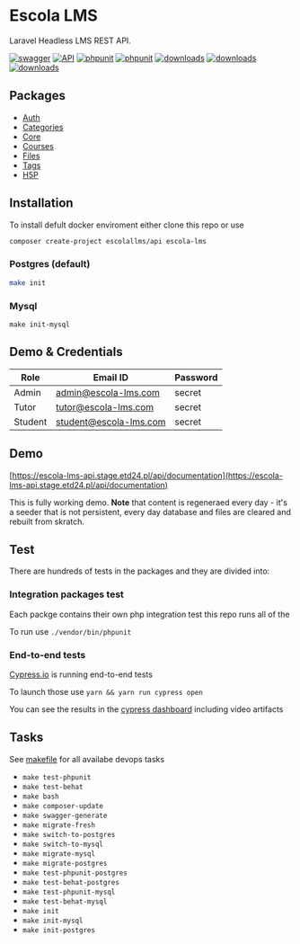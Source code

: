 # Escola LMS

Laravel Headless LMS REST API.

[![swagger](https://img.shields.io/badge/documentation-swagger-green)](https://escola-lms-api.stage.etd24.pl/api/documentation)
[![API](https://img.shields.io/endpoint?url=https://dashboard.cypress.io/badge/simple/kmx5cw&style=flat&logo=cypress)](https://dashboard.cypress.io/projects/kmx5cw/runs)
[![phpunit](https://github.com/EscolaLMS/API/actions/workflows/phpunit-tests.yml/badge.svg)](https://github.com/EscolaLMS/API/actions/workflows/phpunit-tests.yml)
[![phpunit](https://github.com/EscolaLMS/API/actions/workflows/cypress.yml/badge.svg)](https://github.com/EscolaLMS/API/actions/workflows/cypress.yml)
[![downloads](https://img.shields.io/packagist/dt/escolalms/api)](https://packagist.org/packages/escolalms/api)
[![downloads](https://img.shields.io/packagist/v/escolalms/api)](https://packagist.org/packages/escolalms/api)
[![downloads](https://img.shields.io/packagist/l/escolalms/api)](https://packagist.org/packages/escolalms/api)

## Packages

- [Auth](https://github.com/EscolaLMS/Auth)
- [Categories](https://github.com/EscolaLMS/Categories)
- [Core](https://github.com/EscolaLMS/Core)
- [Courses](https://github.com/EscolaLMS/Courses)
- [Files](https://github.com/EscolaLMS/Files)
- [Tags](https://github.com/EscolaLMS/Tags)
- [H5P](https://github.com/EscolaLMS/H5P)

## Installation

To install defult docker enviroment either clone this repo or use

```bash
composer create-project escolallms/api escola-lms
```

### Postgres (default)

```sh
make init
```

### Mysql

```
make init-mysql
```

## Demo & Credentials

| Role    | Email ID               | Password |
| ------- | ---------------------- | -------- |
| Admin   | admin@escola-lms.com   | secret   |
| Tutor   | tutor@escola-lms.com   | secret   |
| Student | student@escola-lms.com | secret   |

## Demo

[https://escola-lms-api.stage.etd24.pl/api/documentation](https://escola-lms-api.stage.etd24.pl/api/documentation)

This is fully working demo. **Note** that content is regeneraed every day - it's a seeder that is not persistent, every day database and files are cleared and rebuilt from skratch.

## Test

There are hundreds of tests in the packages and they are divided into:

### Integration packages test

Each packge contains their own php integration test this repo runs all of the

To run use `./vendor/bin/phpunit`

### End-to-end tests

[Cypress.io](https://docs.cypress.io/) is running end-to-end tests

To launch those use `yarn && yarn run cypress open`

You can see the results in the [cypress dashboard](https://dashboard.cypress.io/projects/kmx5cw/runs) including video artifacts

## Tasks

See [makefile](makefile) for all availabe devops tasks

- `make test-phpunit`
- `make test-behat`
- `make bash`
- `make composer-update`
- `make swagger-generate`
- `make migrate-fresh`
- `make switch-to-postgres`
- `make switch-to-mysql`
- `make migrate-mysql`
- `make migrate-postgres`
- `make test-phpunit-postgres`
- `make test-behat-postgres`
- `make test-phpunit-mysql`
- `make test-behat-mysql`
- `make init`
- `make init-mysql`
- `make init-postgres`
